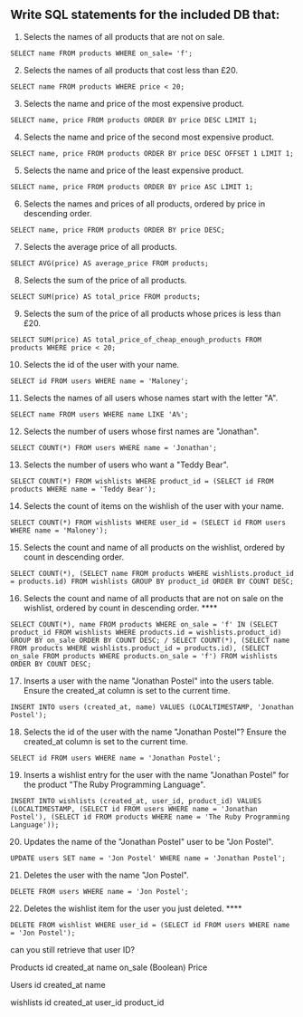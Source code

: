 ## Write SQL statements for the included DB that:

1. Selects the names of all products that are not on sale.
``````
SELECT name FROM products WHERE on_sale= 'f';
``````

2. Selects the names of all products that cost less than £20.
``````
SELECT name FROM products WHERE price < 20;
``````

3. Selects the name and price of the most expensive product.
``````
SELECT name, price FROM products ORDER BY price DESC LIMIT 1;
``````

4. Selects the name and price of the second most expensive product.
``````
SELECT name, price FROM products ORDER BY price DESC OFFSET 1 LIMIT 1;
``````

5. Selects the name and price of the least expensive product.
``````
SELECT name, price FROM products ORDER BY price ASC LIMIT 1;
``````

6. Selects the names and prices of all products, ordered by price in descending order.
``````
SELECT name, price FROM products ORDER BY price DESC;
``````

7. Selects the average price of all products.
``````
SELECT AVG(price) AS average_price FROM products;
``````

8. Selects the sum of the price of all products.
``````
SELECT SUM(price) AS total_price FROM products;
``````

9. Selects the sum of the price of all products whose prices is less than £20.
``````
SELECT SUM(price) AS total_price_of_cheap_enough_products FROM products WHERE price < 20;
``````

10. Selects the id of the user with your name.
``````
SELECT id FROM users WHERE name = 'Maloney';
``````
  
11. Selects the names of all users whose names start with the letter "A".
``````
SELECT name FROM users WHERE name LIKE 'A%';
``````

12. Selects the number of users whose first names are "Jonathan".
``````
SELECT COUNT(*) FROM users WHERE name = 'Jonathan';
``````

13. Selects the number of users who want a "Teddy Bear".
``````
SELECT COUNT(*) FROM wishlists WHERE product_id = (SELECT id FROM products WHERE name = 'Teddy Bear');
``````

14. Selects the count of items on the wishlish of the user with your name.
``````
SELECT COUNT(*) FROM wishlists WHERE user_id = (SELECT id FROM users WHERE name = 'Maloney');
``````

15. Selects the count and name of all products on the wishlist, ordered by count in descending order.
``````
SELECT COUNT(*), (SELECT name FROM products WHERE wishlists.product_id = products.id) FROM wishlists GROUP BY product_id ORDER BY COUNT DESC;
``````

16. Selects the count and name of all products that are not on sale on the wishlist, ordered by count in descending order. ****
``````
SELECT COUNT(*), name FROM products WHERE on_sale = 'f' IN (SELECT product_id FROM wishlists WHERE products.id = wishlists.product_id) GROUP BY on_sale ORDER BY COUNT DESC; / SELECT COUNT(*), (SELECT name FROM products WHERE wishlists.product_id = products.id), (SELECT on_sale FROM products WHERE products.on_sale = 'f') FROM wishlists ORDER BY COUNT DESC;
``````

17. Inserts a user with the name "Jonathan Postel" into the users table. Ensure the created_at column is set to the current time.
``````
INSERT INTO users (created_at, name) VALUES (LOCALTIMESTAMP, 'Jonathan Postel');
``````

18. Selects the id of the user with the name "Jonathan Postel"? Ensure the created_at column is set to the current time.
``````
SELECT id FROM users WHERE name = 'Jonathan Postel';
``````

19. Inserts a wishlist entry for the user with the name "Jonathan Postel" for the product "The Ruby Programming Language".
``````
INSERT INTO wishlists (created_at, user_id, product_id) VALUES (LOCALTIMESTAMP, (SELECT id FROM users WHERE name = 'Jonathan Postel'), (SELECT id FROM products WHERE name = 'The Ruby Programming Language'));
``````

20. Updates the name of the "Jonathan Postel" user to be "Jon Postel".
``````
UPDATE users SET name = 'Jon Postel' WHERE name = 'Jonathan Postel';
``````

21. Deletes the user with the name "Jon Postel".
``````
DELETE FROM users WHERE name = 'Jon Postel';
``````

22. Deletes the wishlist item for the user you just deleted. ****
``````
DELETE FROM wishlist WHERE user_id = (SELECT id FROM users WHERE name = 'Jon Postel');
``````
can you still retrieve that user ID? 



Products
id
created_at
name
on_sale (Boolean)
Price

Users
id
created_at
name

wishlists
id
created_at
user_id
product_id
